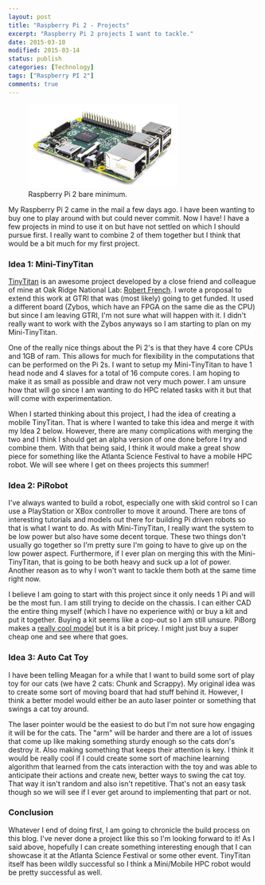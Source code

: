 ```yaml
---
layout: post
title: "Raspberry Pi 2 - Projects"
excerpt: "Raspberry Pi 2 projects I want to tackle."
date: 2015-03-10
modified: 2015-03-14
status: publish
categories: [Technology]
tags: ["Raspberry PI 2"]
comments: true
---
```


<figure>
	<img src="/assets/raspberry_pi_2.jpg">
	<figcaption>Raspberry Pi 2 bare minimum.</figcaption>
</figure>

My Raspberry Pi 2 came in the mail a few days ago. I have been wanting to buy one to play around with but could never commit. Now I have! I have a few projects in mind to use it on but have not settled on which I should pursue first. I really want to combine 2 of them together but I think that would be a bit much for my first project.

### Idea 1: Mini-TinyTitan

<a href="http://tinytitan.github.io/" title="TinyTitan" target="_blank">TinyTitan</a> is an awesome project developed by a close friend and colleague of mine at Oak Ridge National Lab: <a href="http://www.robertdfrench.me/" title="Robert French" target="_blank">Robert French</a>. I wrote a proposal to extend this work at GTRI that was (most likely) going to get funded. It used a different board (Zybos, which have an FPGA on the same die as the CPU) but since I am leaving GTRI, I'm not sure what will happen with it. I didn't really want to work with the Zybos anyways so I am starting to plan on my Mini-TinyTitan.

One of the really nice things about the Pi 2's is that they have 4 core CPUs and 1GB of ram. This allows for much for flexibility in the computations that can be performed on the Pi 2s. I want to setup my Mini-TinyTitan to have 1 head node and 4 slaves for a total of 16 compute cores. I am hoping to make it as small as possible and draw not very much power. I am unsure how that will go since I am wanting to do HPC related tasks with it but that will come with experimentation.

When I started thinking about this project, I had the idea of creating a mobile TinyTitan. That is where I wanted to take this idea and merge it with my Idea 2 below. However, there are many complications with merging the two and I think I should get an alpha version of one done before I try and combine them. With that being said, I think it would make a great show piece for something like the Atlanta Science Festival to have a mobile HPC robot. We will see where I get on thees projects this summer!

### Idea 2: PiRobot

I've always wanted to build a robot, especially one with skid control so I can use a PlayStation or XBox controller to move it around. There are tons of interesting tutorials and models out there for building Pi driven robots so that is what I want to do. As with Mini-TinyTitan, I really want the system to be low power but also have some decent torque. These two things don't usually go together so I'm pretty sure I'm going to have to give up on the low power aspect. Furthermore, if I ever plan on merging this with the Mini-TinyTitan, that is going to be both heavy and suck up a lot of power. Another reason as to why I won't want to tackle them both at the same time right now.

I believe I am going to start with this project since it only needs 1 Pi and will be the most fun. I am still trying to decide on the chassis. I can either CAD the entire thing myself (which I have no experience with) or buy a kit and put it together. Buying a kit seems like a cop-out so I am still unsure. PiBorg makes a <a href="https://www.piborg.org/diddyborg" target="_blank">really cool model</a> but it is a bit pricey. I might just buy a super cheap one and see where that goes.

### Idea 3: Auto Cat Toy

I have been telling Meagan for a while that I want to build some sort of play toy for our cats (we have 2 cats: Chunk and Scrappy). My original idea was to create some sort of moving board that had stuff behind it. However, I think a better model would either be an auto laser pointer or something that swings a cat toy around.

The laser pointer would be the easiest to do but I'm not sure how engaging it will be for the cats. The "arm" will be harder and there are a lot of issues that come up like making something sturdy enough so the cats don's destroy it. Also making something that keeps their attention is key. I think it would be really cool if I could create some sort of machine learning algorithm that learned from the cats interaction with the toy and was able to anticipate their actions and create new, better ways to swing the cat toy. That way it isn't random and also isn't repetitive. That's not an easy task though so we will see if I ever get around to implementing that part or not.

### Conclusion

Whatever I end of doing first, I am going to chronicle the build process on this blog. I've never done a project like this so I'm looking forward to it! As I said above, hopefully I can create something interesting enough that I can showcase it at the Atlanta Science Festival or some other event. TinyTitan itself has been wildly successful so I think a Mini/Mobile HPC robot would be pretty successful as well.

